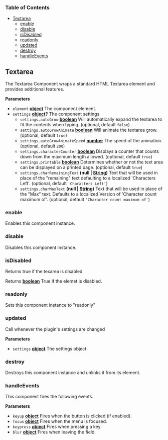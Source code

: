 <!-- Generated by documentation.js. Update this documentation by updating the source code. -->

### Table of Contents

-   [Textarea][1]
    -   [enable][2]
    -   [disable][3]
    -   [isDisabled][4]
    -   [readonly][5]
    -   [updated][6]
    -   [destroy][7]
    -   [handleEvents][8]

## Textarea

The Textarea Component wraps a standard HTML Textarea element and provides additional features.

**Parameters**

-   `element` **[object][9]** The component element.
-   `settings` **[object][9]?** The component settings.
    -   `settings.autoGrow` **[boolean][10]** Will automatically expand the textarea to fit the contents when typing. (optional, default `false`)
    -   `settings.autoGrowAnimate` **[boolean][10]** Will animate the textarea grow. (optional, default `true`)
    -   `settings.autoGrowAnimateSpeed` **[number][11]** The speed of the animation. (optional, default `200`)
    -   `settings.characterCounter` **[boolean][10]** Displays a counter that counts down from the maximum
        length allowed. (optional, default `true`)
    -   `settings.printable` **[boolean][10]** Determines whether or not the text area can be displayed on a
        printed page. (optional, default `true`)
    -   `settings.charRemainingText` **(null | [String][12])** Text that will be used in place of the "remaining"
        text defaulting to a localized 'Characters Left'. (optional, default `'Characters Left'`)
    -   `settings.charMaxText` **(null | [String][12])** Text that will be used in place of the "Max" text.
        Defaults to a localized Version of 'Character count maximum of'. (optional, default `'Character count maximum of'`)

### enable

Enables this component instance.

### disable

Disables this component instance.

### isDisabled

Returns true if the texarea is disabled

Returns **[boolean][10]** True if the elemet is disabled.

### readonly

Sets this component instance to "readonly"

### updated

Call whenever the plugin's settings are changed

**Parameters**

-   `settings` **[object][9]** The settings object.

### destroy

Destroys this component instance and unlinks it from its element.

### handleEvents

This component fires the following events.

**Parameters**

-   `keyup` **[object][9]** Fires when the button is clicked (if enabled).
-   `focus` **[object][9]** Fires when the menu is focused.
-   `keypress` **[object][9]** Fires when pressing a key.
-   `blur` **[object][9]** Fires when leaving the field.

[1]: #textarea

[2]: #enable

[3]: #disable

[4]: #isdisabled

[5]: #readonly

[6]: #updated

[7]: #destroy

[8]: #handleevents

[9]: https://developer.mozilla.org/docs/Web/JavaScript/Reference/Global_Objects/Object

[10]: https://developer.mozilla.org/docs/Web/JavaScript/Reference/Global_Objects/Boolean

[11]: https://developer.mozilla.org/docs/Web/JavaScript/Reference/Global_Objects/Number

[12]: https://developer.mozilla.org/docs/Web/JavaScript/Reference/Global_Objects/String
